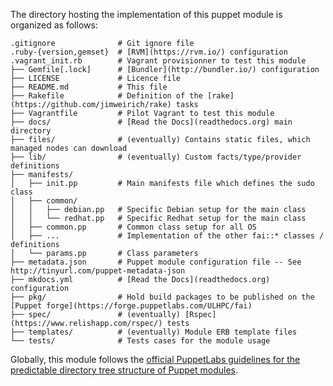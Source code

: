 The directory hosting the implementation of this puppet module is organized as follows:

```
.gitignore              # Git ignore file
.ruby-{version,gemset}  # [RVM](https://rvm.io/) configuration
.vagrant_init.rb        # Vagrant provisionner to test this module
├── Gemfile[.lock]      # [Bundler](http://bundler.io/) configuration
├── LICENSE             # Licence file
├── README.md           # This file
├── Rakefile            # Definition of the [rake](https://github.com/jimweirich/rake) tasks
├── Vagrantfile         # Pilot Vagrant to test this module
├── docs/               # [Read the Docs](readthedocs.org) main directory
├── files/              # (eventually) Contains static files, which managed nodes can download
├── lib/                # (eventually) Custom facts/type/provider definitions
├── manifests/         
│   ├── init.pp         # Main manifests file which defines the sudo class 
│   ├── common/
│   │   ├── debian.pp   # Specific Debian setup for the main class
│   │   └── redhat.pp   # Specific Redhat setup for the main class
│   ├── common.pp       # Common class setup for all OS
│   ├── ...             # Implementation of the other fai::* classes / definitions
│   └── params.pp       # Class parameters
├── metadata.json       # Puppet module configuration file -- See http://tinyurl.com/puppet-metadata-json
├── mkdocs.yml          # [Read the Docs](readthedocs.org) configuration 
├── pkg/                # Hold build packages to be published on the [Puppet forge](https://forge.puppetlabs.com/ULHPC/fai)
├── spec/               # (eventually) [Rspec](https://www.relishapp.com/rspec/) tests
├── templates/          # (eventually) Module ERB template files
└── tests/              # Tests cases for the module usage
```

Globally, this module follows the [official PuppetLabs guidelines for the predictable directory tree structure of Puppet modules](http://docs.puppetlabs.com/puppet/latest/reference/modules_fundamentals.html#module-layout).

